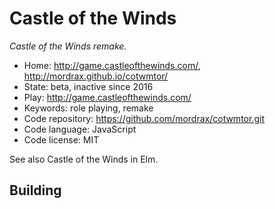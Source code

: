 # Castle of the Winds

_Castle of the Winds remake._

- Home: http://game.castleofthewinds.com/, http://mordrax.github.io/cotwmtor/
- State: beta, inactive since 2016
- Play: http://game.castleofthewinds.com/
- Keywords: role playing, remake
- Code repository: https://github.com/mordrax/cotwmtor.git
- Code language: JavaScript
- Code license: MIT

See also Castle of the Winds in Elm.

## Building

